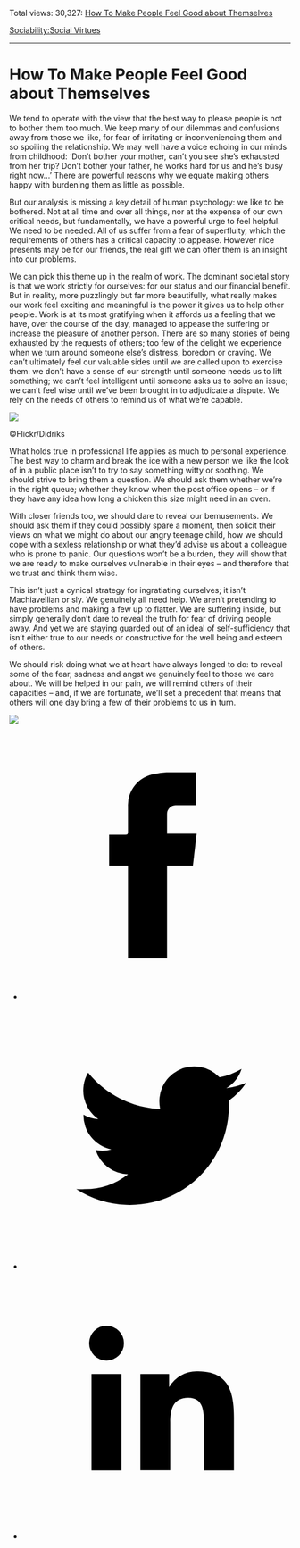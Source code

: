 Total views: 30,327: [How To Make People Feel Good about Themselves](https://www.theschooloflife.com/thebookoflife/how-to-make-people-feel-good-about-themselves/)

[Sociability:](https://www.theschooloflife.com/thebookoflife/category/sociability/)[Social Virtues](https://www.theschooloflife.com/thebookoflife/category/sociability/social-virtues/)

* * *

# How To Make People Feel Good about Themselves
<style>
						.alignnone {
  display: block;
  margin-left: auto;
  margin-right: auto;
  align: center:
}

.addtoany_share_save_container {
display:none;
}

.wp-block-image {
		display: block;
  margin-left: auto;
  margin-right: auto;
  width: 50%;
}

.aligncenter {
display: block;
  margin-left: auto;
  margin-right: auto;
  align: center:
}

@media only screen and (max-width: 500px) {
  .wp-block-image {
		display: block;
  margin-left: auto;
  margin-right: auto;
  width: 100%;
} }

h1 {max-width: 600px !important;
}
.s18-single-post .content-area .site-main article .post-cat-header-display + .old-wrapper p {
    font-size: 1.200em
}
						</style>

We tend to operate with the view that the best way to please people is not to bother them too much. We keep many of our dilemmas and confusions away from those we like, for fear of irritating or inconveniencing them and so spoiling the relationship. We may well have a voice echoing in our minds from childhood: ‘Don’t bother your mother, can’t you see she’s exhausted from her trip? Don’t bother your father, he works hard for us and he’s busy right now…’ There are powerful reasons why we equate making others happy with burdening them as little as possible.

But our analysis is missing a key detail of human psychology: we like to be bothered. Not at all time and over all things, nor at the expense of our own critical needs, but fundamentally, we have a powerful urge to feel helpful. We need to be needed. All of us suffer from a fear of superfluity, which the requirements of others has a critical capacity to appease. However nice presents may be for our friends, the real gift we can offer them is an insight into our problems.

We can pick this theme up in the realm of work. The dominant societal story is that we work strictly for ourselves: for our status and our financial benefit. But in reality, more puzzlingly but far more beautifully, what really makes our work feel exciting and meaningful is the power it gives us to help other people. Work is at its most gratifying when it affords us a feeling that we have, over the course of the day, managed to appease the suffering or increase the pleasure of another person. There are so many stories of being exhausted by the requests of others; too few of the delight we experience when we turn around someone else’s distress, boredom or craving. We can’t ultimately feel our valuable sides until we are called upon to exercise them: we don’t have a sense of our strength until someone needs us to lift something; we can’t feel intelligent until someone asks us to solve an issue; we can’t feel wise until we’ve been brought in to adjudicate a dispute. We rely on the needs of others to remind us of what we’re capable.

 ![](https://www.theschooloflife.com/thebookoflife/wp-content/uploads/2018/10/9546216061_5e249302d9_z.jpg)

©Flickr/Didriks

What holds true in professional life applies as much to personal experience. The best way to charm and break the ice with a new person we like the look of in a public place isn’t to try to say something witty or soothing. We should strive to bring them a question. We should ask them whether we’re in the right queue; whether they know when the post office opens – or if they have any idea how long a chicken this size might need in an oven.

With closer friends too, we should dare to reveal our bemusements. We should ask them if they could possibly spare a moment, then solicit their views on what we might do about our angry teenage child, how we should cope with a sexless relationship or what they’d advise us about a colleague who is prone to panic. Our questions won’t be a burden, they will show that we are ready to make ourselves vulnerable in their eyes – and therefore that we trust and think them wise.

This isn’t just a cynical strategy for ingratiating ourselves; it isn’t Machiavellian or sly. We genuinely all need help. We aren’t pretending to have problems and making a few up to flatter. We are suffering inside, but simply generally don’t dare to reveal the truth for fear of driving people away. And yet we are staying guarded out of an ideal of self-sufficiency that isn’t either true to our needs or constructive for the well being and esteem of others.

We should risk doing what we at heart have always longed to do: to reveal some of the fear, sadness and angst we genuinely feel to those we care about. We will be helped in our pain, we will remind others of their capacities – and, if we are fortunate, we’ll set a precedent that means that others will one day bring a few of their problems to us in turn.

[![](https://img.youtube.com/vi/p8pzhYC7prA/0.jpg)](https://www.youtube.com/embed/p8pzhYC7prA '')
<style>
    .iframe-class { display: block !important; }
</style>

- [<svg xmlns="http://www.w3.org/2000/svg" viewbox="0 0 26 26"><title>Facebook</title>
                    <g>
                        <path d="M8.38,10H9.92c.2,0,.29,0,.29-.28,0-.82,0-1.64,0-2.46a3.05,3.05,0,0,1,2.57-3.15A7.22,7.22,0,0,1,14,3.95c.86,0,1.71,0,2.57,0h.25v3.2h-2A.85.85,0,0,0,14,8c0,.62,0,1.24,0,1.91h2.87L16.51,13H14v9H10.21V13H8.38Z"></path>
                    </g>
                </svg>](http://www.facebook.com/sharer/sharer.php?u=https://www.theschooloflife.com/thebookoflife/how-to-make-people-feel-good-about-themselves/)
- [<svg xmlns="http://www.w3.org/2000/svg" viewbox="0 0 26 26"><title>Twitter</title>
                    <path d="M21.69,7.9a6.75,6.75,0,0,1-1.94.53,3.39,3.39,0,0,0,1.48-1.87,6.76,6.76,0,0,1-2.14.82,3.38,3.38,0,0,0-5.75,3.08,9.59,9.59,0,0,1-7-3.53,3.38,3.38,0,0,0,1,4.51A3.36,3.36,0,0,1,5.89,11v0A3.38,3.38,0,0,0,8.6,14.37a3.39,3.39,0,0,1-1.53.06,3.38,3.38,0,0,0,3.15,2.35A6.78,6.78,0,0,1,6,18.22a6.87,6.87,0,0,1-.81,0A9.6,9.6,0,0,0,20,10.08q0-.22,0-.44A6.86,6.86,0,0,0,21.69,7.9Z"></path>
                </svg>](http://twitter.com/share?url=https://www.theschooloflife.com/thebookoflife/how-to-make-people-feel-good-about-themselves/&text=&via=theschooloflife)
- [<svg xmlns="http://www.w3.org/2000/svg" viewbox="0 0 26 26"><title>LinkedIn</title>
<path class="cls-2" d="M6.67,10H9.58v9.36H6.67ZM8.13,5.32A1.69,1.69,0,1,1,6.44,7,1.69,1.69,0,0,1,8.13,5.32"></path><path class="cls-2" d="M11.41,10H14.2v1.28h0A3.06,3.06,0,0,1,17,9.75c2.95,0,3.49,1.94,3.49,4.46v5.14H17.57V14.79c0-1.09,0-2.48-1.51-2.48s-1.75,1.18-1.75,2.4v4.63H11.41Z"></path></svg>](https://www.linkedin.com/shareArticle?mini=true&url=https://www.theschooloflife.com/thebookoflife/how-to-make-people-feel-good-about-themselves/)
